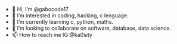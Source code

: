 - 👋 Hi, I’m @gabocode17
- 👀 I’m interested in coding, hacking, c lenguage.
- 🌱 I’m currently learning c, python, maths.
- 💞️ I’m looking to collaborate on software, database, data science.
- 📫 How to reach me IG:@ka0sity

<!---
gabocode17/gabocode17 is a ✨ special ✨ repository because its `README.md` (this file) appears on your GitHub profile.
You can click the Preview link to take a look at your changes.
--->
